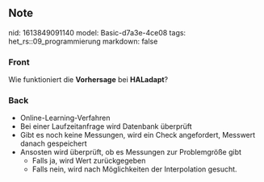 ## Note
nid: 1613849091140
model: Basic-d7a3e-4ce08
tags: het_rs::09_programmierung
markdown: false

### Front
Wie funktioniert die <b>Vorhersage</b> bei <b>HALadapt</b>?

### Back
<div>
  <div>
    <ul>
      <li>Online-Learning-Verfahren
      <li>Bei einer Laufzeitanfrage wird Datenbank überprüft
      <li>Gibt es noch keine Messungen, wird ein Check angefordert,
      Messwert danach gespeichert
      <li>Ansosten wird überprüft, ob es Messungen zur Problemgröße
      gibt
        <ul>
          <li>Falls ja, wird Wert zurückgegeben
          <li>Falls nein, wird nach Möglichkeiten der Interpolation
          gesucht.
        </ul>
    </ul>
  </div>
</div>

